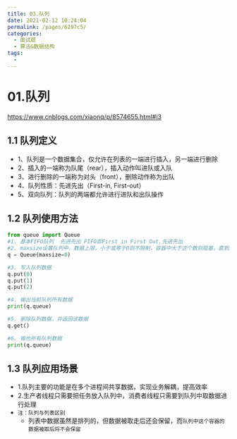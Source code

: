 ```yaml
---
title: 03.队列
date: 2021-02-12 10:24:04
permalink: /pages/6297c5/
categories:
  - 面试题
  - 算法&数据结构
tags:
  - 
---
```


# 01.队列

https://www.cnblogs.com/xiaonq/p/8574655.html#i3

## 1.1 队列定义

- 1、队列是一个数据集合，仅允许在列表的一端进行插入，另一端进行删除
- 2、插入的一端称为队尾（rear），插入动作叫进队或入队
- 3、进行删除的一端称为对头（front），删除动作称为出队
- 4、队列性质：先进先出（First-in, First-out）
- 5、双向队列：队列的两端都允许进行进队和出队操作

## 1.2 队列使用方法

```python
from queue import Queue
#1. 基本FIFO队列  先进先出 FIFO即First in First Out,先进先出
#2. maxsize设置队列中，数据上限，小于或等于0则不限制，容器中大于这个数则阻塞，直到队列中的数据被消掉
q = Queue(maxsize=0)

#3. 写入队列数据
q.put(0)
q.put(1)
q.put(2)

#4. 输出当前队列所有数据
print(q.queue)

#5. 删除队列数据，并返回该数据
q.get()

#6. 输也所有队列数据
print(q.queue)
```

## 1.3 队列应用场景

- 1.队列主要的功能是在多个进程间共享数据，实现业务解耦，提高效率
- 2.生产者线程只需要把任务放入队列中，消费者线程只需要到队列中取数据进行处理
- `注：队列与列表区别`
     - 列表中数据虽然是排列的，但数据被取走后还会保留，而`队列中这个容器的数据被取后将不会保留`